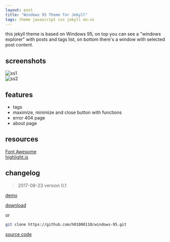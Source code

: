 ```yaml
---
layout: post
title: "Windows 95 Theme for Jekyll"
tags: theme javascript css jekyll en-us
---
```


this jekyll theme is based on Windows 95, on top you can see a "windows explorer" with posts and tags list, on bottom there's a window with selected post content.

## screenshots
![ss1](https://github.com/h01000110/windows-95/raw/gh-pages/screenshot_1.png)  
![ss2](https://github.com/h01000110/windows-95/raw/gh-pages/screenshot_2.png)

## features
* tags
* maximize, minimize and close button with functions
* error 404 page
* about page

## resources
[Font Awesome](http://fontawesome.io/)  
[highlight.js](https://highlightjs.org/)

## changelog
> 2017-08-23 version 0.1  

[demo](https://h01000110.github.io/windows-95/)  

[download](https://github.com/h01000110/windows-95/archive/master.zip)  

or  

```bash
git clone https://github.com/h01000110/windows-95.git
```

[source code](https://github.com/h01000110/windows-95)
